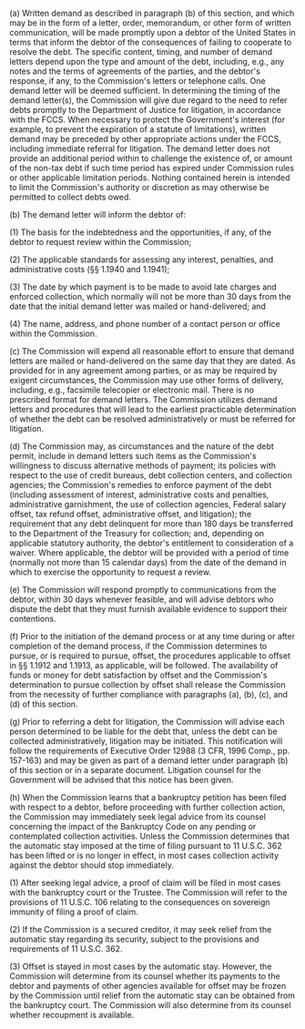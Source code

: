 (a) Written demand as described in paragraph (b) of this section, and which may be in the form of a letter, order, memorandum, or other form of written communication, will be made promptly upon a debtor of the United States in terms that inform the debtor of the consequences of failing to cooperate to resolve the debt. The specific content, timing, and number of demand letters depend upon the type and amount of the debt, including, e.g., any notes and the terms of agreements of the parties, and the debtor's response, if any, to the Commission's letters or telephone calls. One demand letter will be deemed sufficient. In determining the timing of the demand letter(s), the Commission will give due regard to the need to refer debts promptly to the Department of Justice for litigation, in accordance with the FCCS. When necessary to protect the Government's interest (for example, to prevent the expiration of a statute of limitations), written demand may be preceded by other appropriate actions under the FCCS, including immediate referral for litigation. The demand letter does not provide an additional period within to challenge the existence of, or amount of the non-tax debt if such time period has expired under Commission rules or other applicable limitation periods. Nothing contained herein is intended to limit the Commission's authority or discretion as may otherwise be permitted to collect debts owed.

(b) The demand letter will inform the debtor of:

(1) The basis for the indebtedness and the opportunities, if any, of the debtor to request review within the Commission;

(2) The applicable standards for assessing any interest, penalties, and administrative costs (§§ 1.1940 and 1.1941);

(3) The date by which payment is to be made to avoid late charges and enforced collection, which normally will not be more than 30 days from the date that the initial demand letter was mailed or hand-delivered; and

(4) The name, address, and phone number of a contact person or office within the Commission.

(c) The Commission will expend all reasonable effort to ensure that demand letters are mailed or hand-delivered on the same day that they are dated. As provided for in any agreement among parties, or as may be required by exigent circumstances, the Commission may use other forms of delivery, including, e.g., facsimile telecopier or electronic mail. There is no prescribed format for demand letters. The Commission utilizes demand letters and procedures that will lead to the earliest practicable determination of whether the debt can be resolved administratively or must be referred for litigation.

(d) The Commission may, as circumstances and the nature of the debt permit, include in demand letters such items as the Commission's willingness to discuss alternative methods of payment; its policies with respect to the use of credit bureaus, debt collection centers, and collection agencies; the Commission's remedies to enforce payment of the debt (including assessment of interest, administrative costs and penalties, administrative garnishment, the use of collection agencies, Federal salary offset, tax refund offset, administrative offset, and litigation); the requirement that any debt delinquent for more than 180 days be transferred to the Department of the Treasury for collection; and, depending on applicable statutory authority, the debtor's entitlement to consideration of a waiver. Where applicable, the debtor will be provided with a period of time (normally not more than 15 calendar days) from the date of the demand in which to exercise the opportunity to request a review.

(e) The Commission will respond promptly to communications from the debtor, within 30 days whenever feasible, and will advise debtors who dispute the debt that they must furnish available evidence to support their contentions.

(f) Prior to the initiation of the demand process or at any time during or after completion of the demand process, if the Commission determines to pursue, or is required to pursue, offset, the procedures applicable to offset in §§ 1.1912 and 1.1913, as applicable, will be followed. The availability of funds or money for debt satisfaction by offset and the Commission's determination to pursue collection by offset shall release the Commission from the necessity of further compliance with paragraphs (a), (b), (c), and (d) of this section.

(g) Prior to referring a debt for litigation, the Commission will advise each person determined to be liable for the debt that, unless the debt can be collected administratively, litigation may be initiated. This notification will follow the requirements of Executive Order 12988 (3 CFR, 1996 Comp., pp. 157-163) and may be given as part of a demand letter under paragraph (b) of this section or in a separate document. Litigation counsel for the Government will be advised that this notice has been given.

(h) When the Commission learns that a bankruptcy petition has been filed with respect to a debtor, before proceeding with further collection action, the Commission may immediately seek legal advice from its counsel concerning the impact of the Bankruptcy Code on any pending or contemplated collection activities. Unless the Commission determines that the automatic stay imposed at the time of filing pursuant to 11 U.S.C. 362 has been lifted or is no longer in effect, in most cases collection activity against the debtor should stop immediately.

(1) After seeking legal advice, a proof of claim will be filed in most cases with the bankruptcy court or the Trustee. The Commission will refer to the provisions of 11 U.S.C. 106 relating to the consequences on sovereign immunity of filing a proof of claim.

(2) If the Commission is a secured creditor, it may seek relief from the automatic stay regarding its security, subject to the provisions and requirements of 11 U.S.C. 362.

(3) Offset is stayed in most cases by the automatic stay. However, the Commission will determine from its counsel whether its payments to the debtor and payments of other agencies available for offset may be frozen by the Commission until relief from the automatic stay can be obtained from the bankruptcy court. The Commission will also determine from its counsel whether recoupment is available.

